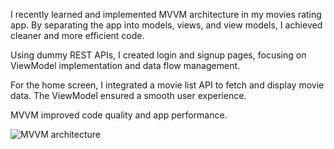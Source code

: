I recently learned and implemented MVVM architecture in my movies rating app. By separating the app into models, views, and view models, I achieved cleaner and more efficient code.

Using dummy REST APIs, I created login and signup pages, focusing on ViewModel implementation and data flow management.

For the home screen, I integrated a movie list API to fetch and display movie data. The ViewModel ensured a smooth user experience.

MVVM improved code quality and app performance.

![MVVM architecture](https://github.com/umerfaro/Movies_Rating_App-_in_flutter/assets/90244353/6f83e2b4-4dbf-4ef9-a6ca-07c5befbb1b6)



